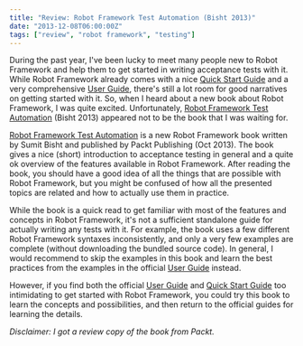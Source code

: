 ```yaml
---
title: "Review: Robot Framework Test Automation (Bisht 2013)"
date: "2013-12-08T06:00:00Z"
tags: ["review", "robot framework", "testing"]
---
```


During the past year, I\'ve been lucky to meet many people new to Robot
Framework and help them to get started in writing acceptance tests with
it. While Robot Framework already comes with a nice [Quick Start
Guide](http://code.google.com/p/robotframework/wiki/QuickStartGuide) and
a very comprehensive [User
Guide](http://code.google.com/p/robotframework/wiki/UserGuide), there\'s
still a lot room for good narratives on getting started with it. So,
when I heard about a new book about Robot Framework, I was quite
excited. Unfortunately, [Robot Framework Test
Automation](http://bit.ly/1bXReXr) (Bisht 2013) appeared not to be the
book that I was waiting for.

[Robot Framework Test Automation](http://bit.ly/1bXReXr) is a new Robot
Framework book written by Sumit Bisht and published by Packt Publishing
(Oct 2013). The book gives a nice (short) introduction to acceptance
testing in general and a quite ok overview of the features available in
Robot Framework. After reading the book, you should have a good idea of
all the things that are possible with Robot Framework, but you might be
confused of how all the presented topics are related and how to actually
use them in practice.

While the book is a quick read to get familiar with most of the features
and concepts in Robot Framework, it\'s not a sufficient standalone guide
for actually writing any tests with it. For example, the book uses a few
different Robot Framework syntaxes inconsistently, and only a very few
examples are complete (without downloading the bundled source code). In
general, I would recommend to skip the examples in this book and learn
the best practices from the examples in the official [User
Guide](http://code.google.com/p/robotframework/wiki/UserGuide) instead.

However, if you find both the official [User
Guide](http://code.google.com/p/robotframework/wiki/UserGuide) and
[Quick Start
Guide](http://code.google.com/p/robotframework/wiki/QuickStartGuide) too
intimidating to get started with Robot Framework, you could try this
book to learn the concepts and possibilities, and then return to the
official guides for learning the details.

*Disclaimer: I got a review copy of the book from Packt.*
